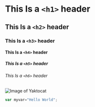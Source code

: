 # This Is a `<h1>` header
## This Is a `<h2>` header 
### This Is a `<h3>` header 
#### This Is a `<h4>` header 
##### This Is a `<h5>` header 
###### This Is a `<h6>` header 
![Image of Yaktocat](https://octodex.github.com/images/yaktocat.png)
```javascript
var myvar="Hello World";
